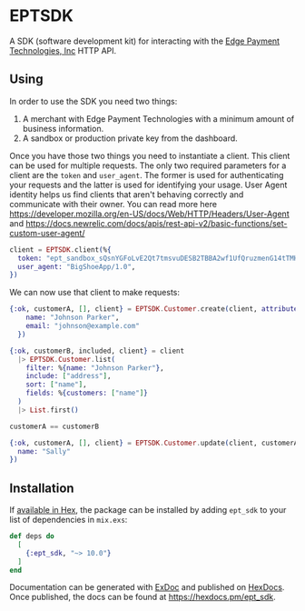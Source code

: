 # EPTSDK

A SDK (software development kit) for interacting with the [Edge Payment Technologies, Inc](https://tryedge.io) HTTP API.

## Using

In order to use the SDK you need two things:

1. A merchant with Edge Payment Technologies with a minimum amount of business information.
2. A sandbox or production private key from the dashboard.

Once you have those two things you need to instantiate a client. This client can be used for multiple requests. The only two required parameters for a client are the `token` and `user_agent`. The former is used for authenticating your requests and the latter is used for identifying your usage. User Agent identity helps us find clients that aren't behaving correctly and communicate with their owner. You can read more here https://developer.mozilla.org/en-US/docs/Web/HTTP/Headers/User-Agent and https://docs.newrelic.com/docs/apis/rest-api-v2/basic-functions/set-custom-user-agent/

```elixir
client = EPTSDK.client(%{
  token: "ept_sandbox_sQsnYGFoLvE2Qt7tmsvuDESB2TBBA2wf1UfQruzmenG14tTMHb",
  user_agent: "BigShoeApp/1.0",
})
```

We can now use that client to make requests:

```elixir
{:ok, customerA, [], client} = EPTSDK.Customer.create(client, attributes: %{
    name: "Johnson Parker",
    email: "johnson@example.com"
  })
```

```elixir
{:ok, customerB, included, client} = client
  |> EPTSDK.Customer.list(
    filter: %{name: "Johnson Parker"},
    include: ["address"],
    sort: ["name"],
    fields: %{customers: ["name"]}
  )
  |> List.first()
```

```elixir
customerA == customerB

```

```elixir
{:ok, customerA, [], client} = EPTSDK.Customer.update(client, customerA, attributes: %{
  name: "Sally"
})
```

## Installation

If [available in Hex](https://hex.pm/docs/publish), the package can be installed
by adding `ept_sdk` to your list of dependencies in `mix.exs`:

```elixir
def deps do
  [
    {:ept_sdk, "~> 10.0"}
  ]
end
```

Documentation can be generated with [ExDoc](https://github.com/elixir-lang/ex_doc)
and published on [HexDocs](https://hexdocs.pm). Once published, the docs can
be found at <https://hexdocs.pm/ept_sdk>.
